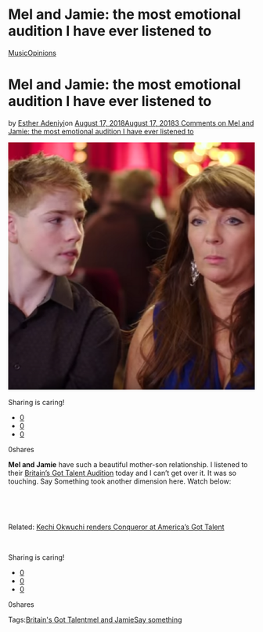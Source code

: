 # Mel and Jamie: the most emotional audition I have ever listened to

[Music](https://estheradeniyi.com/category/music/)[Opinions](https://estheradeniyi.com/category/opinions/)
# Mel and Jamie: the most emotional audition I have ever listened to

by [Esther Adeniyi](https://estheradeniyi.com/author/esther-adeniyi/)on [August 17, 2018August 17, 2018](https://estheradeniyi.com/mel-and-jamie/)[3 Comments on Mel and Jamie: the most emotional audition I have ever listened to](https://estheradeniyi.com/mel-and-jamie/#comments)

![Mel and Jamie, Britain&apos;s Got Talent Auditions,](images\Mel-and-Jamie.png)

Sharing is caring!

- [0](https://www.facebook.com/sharer/sharer.php?u=https%3A%2F%2Festheradeniyi.com%2Fmel-and-jamie%2F&amp;t=Mel%20and%20Jamie%3A%20the%20most%20emotional%20audition%20I%20have%20ever%20listened%20to)
- [0](https://twitter.com/intent/tweet?text=Mel%20and%20Jamie%3A%20the%20most%20emotional%20audition%20I%20have%20ever%20listened%20to&amp;url=https%3A%2F%2Festheradeniyi.com%2Fmel-and-jamie%2F)
- [0](#)

0shares

**Mel and Jamie** have such a beautiful mother-son relationship. I listened to their [Britain&#x2019;s Got Talent Audition](https://www.youtube.com/watch?v=QKAJtbGLq14) today and I can&#x2019;t get over it. It was so touching. Say Something took another dimension here. Watch below:

&#xA0;

&#xA0;

Related: [Kechi Okwuchi renders Conqueror at America&#x2019;s Got Talent](https://estheradeniyi.com/kechi-okwuchi-sings-estelles-conqueror/)

&#xA0;

Sharing is caring!

- [0](https://www.facebook.com/sharer/sharer.php?u=https%3A%2F%2Festheradeniyi.com%2Fmel-and-jamie%2F&amp;t=Mel%20and%20Jamie%3A%20the%20most%20emotional%20audition%20I%20have%20ever%20listened%20to)
- [0](https://twitter.com/intent/tweet?text=Mel%20and%20Jamie%3A%20the%20most%20emotional%20audition%20I%20have%20ever%20listened%20to&amp;url=https%3A%2F%2Festheradeniyi.com%2Fmel-and-jamie%2F)
- [0](#)

0shares

Tags:[Britain&apos;s Got Talent](https://estheradeniyi.com/tag/britains-got-talent/)[mel and Jamie](https://estheradeniyi.com/tag/mel-and-jamie/)[Say something](https://estheradeniyi.com/tag/say-something/)